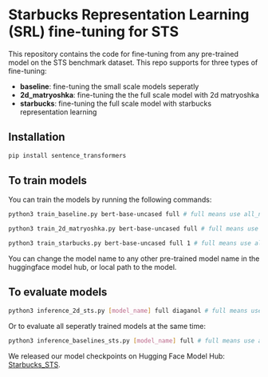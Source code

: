 # Starbucks Representation Learning (SRL) fine-tuning for STS

This repository contains the code for fine-tuning from any pre-trained model on the STS benchmark dataset.
This repo supports for three types of fine-tuning:
- **baseline**: fine-tuning the small scale models seperatly
- **2d_matryoshka**: fine-tuning the the full scale model with 2d matryoshka
- **starbucks**: fine-tuning the full scale model with starbucks representation learning


## Installation
```bash
pip install sentence_transformers
```



## To train models

You can train the models by running the following commands:
```bash
python3 train_baseline.py bert-base-uncased full # full means use all_nli, otherwise only stab to train

python3 train_2d_matryoshka.py bert-base-uncased full # full means use all_nli, otherwise only stab to train

python3 train_starbucks.py bert-base-uncased full 1 # full means use all_nli, otherwise only stab to train, 1 means kl_divergence weight
```
You can change the model name to any other pre-trained model name in the huggingface model hub, or local path to the model.

## To evaluate models
```bash
python3 inference_2d_sts.py [model_name] full diaganol # full means use all_nli, otherwise only stab to train, diaganol means only starbucks sizes
```

Or to evaluate all seperatly trained models at the same time:
```bash
python3 inference_baselines_sts.py [model_name] full # full means use all_nli, otherwise only stab to train
```

We released our model checkpoints on Hugging Face Model Hub: [Starbucks_STS](https://huggingface.co/ielabgroup/Starbucks_STS). 



